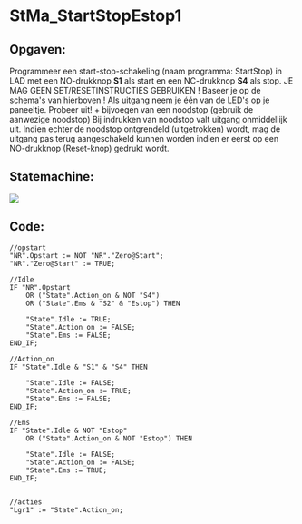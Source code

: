 # StMa_StartStopEstop1
## Opgaven:
Programmeer een start-stop-schakeling (naam programma: StartStop) in LAD met een
NO-drukknop **S1** als start en een NC-drukknop **S4** als stop. JE MAG GEEN SET/RESETINSTRUCTIES GEBRUIKEN ! Baseer je op de schema's van hierboven !
Als uitgang neem je één van de LED's op je paneeltje. Probeer uit! + bijvoegen van een noodstop (gebruik de aanwezige noodstop)
Bij indrukken van noodstop valt uitgang onmiddellijk uit. Indien echter de noodstop
ontgrendeld (uitgetrokken) wordt, mag de uitgang pas terug aangeschakeld kunnen worden
indien er eerst op een NO-drukknop (Reset-knop) gedrukt wordt.
## Statemachine:
![](https://i.ibb.co/5Y0gBD5/Oefeningen-St-Ma-Start-Stop-Estop1.jpg)
## Code:
```SCL
//opstart
"NR".Opstart := NOT "NR"."Zero@Start";
"NR"."Zero@Start" := TRUE;

//Idle
IF "NR".Opstart
    OR ("State".Action_on & NOT "S4")
    OR ("State".Ems & "S2" & "Estop") THEN
    
    "State".Idle := TRUE;
    "State".Action_on := FALSE;
    "State".Ems := FALSE;
END_IF;

//Action_on
IF "State".Idle & "S1" & "S4" THEN
    
    "State".Idle := FALSE;
    "State".Action_on := TRUE;
    "State".Ems := FALSE;
END_IF;

//Ems
IF "State".Idle & NOT "Estop"
    OR ("State".Action_on & NOT "Estop") THEN

    "State".Idle := FALSE;
    "State".Action_on := FALSE;
    "State".Ems := TRUE;
END_IF;


//acties
"Lgr1" := "State".Action_on;
```
